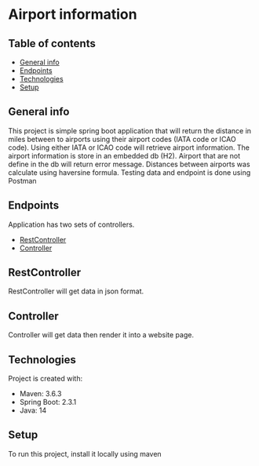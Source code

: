 # Airport information

## Table of contents
* [General info](#general-info)
* [Endpoints](#endpoints)
* [Technologies](#technologies)
* [Setup](#setup)

## General info
This project is simple spring boot application that will return the distance in miles between to airports using their airport codes (IATA code or ICAO code). Using either IATA or ICAO code will retrieve airport information. The airport information is store in an embedded db (H2). Airport that are not define in the db will return error message. Distances between airports was calculate using haversine formula. Testing data and endpoint is done using Postman

## Endpoints
Application has two sets of controllers.
* [RestController](#restcontroller)
* [Controller](#restcontroller)

## RestController
RestController will get data in json format.

## Controller
Controller will get data then render it into a website page.

## Technologies
Project is created with:
* Maven: 3.6.3
* Spring Boot: 2.3.1
* Java: 14
	
## Setup
To run this project, install it locally using maven

